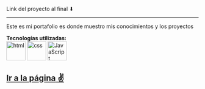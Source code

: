 Link del proyecto al final ⬇

---

Este es mi portafolio es donde muestro mis conocimientos y los proyectos

**Tecnologías utilizadas:**  
<img src="https://img.icons8.com/color/344/html-5--v1.png" alt="html" width="50"/>
<img src="https://img.icons8.com/color/344/css3.png" alt="css" width="50"/>
<img src="https://img.icons8.com/color/344/javascript--v1.png" alt="JavaScript" width="50"/>

[**Ir a la página** ✌](https://portafolio-luisangel.netlify.app/)
---
